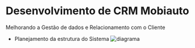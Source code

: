 
# Desenvolvimento de CRM Mobiauto
Melhorando a Gestão de dados e Relacionamento com o Cliente

- Planejamento da estrutura do Sistema
![diagrama](https://github.com/Luke074/mobiauto-backend-interview/assets/68557804/17e9bb88-d90b-481a-ae44-fe9654159410)
